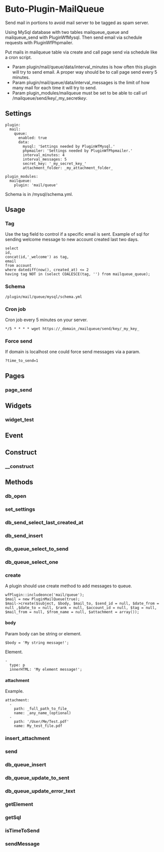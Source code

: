 # Buto-Plugin-MailQueue

<p>Send mail in portions to avoid mail server to be tagged as spam server.</p>
<p>Using MySql database with two tables mailqueue_queue and mailqueue_send with PluginWfMysql. Then send email via schedule requests with PluginWfPhpmailer.  </p>
<p>Put mails in mailqueue table via create and call page send via schedule like a cron script.</p>
<ul>
<li>Param plugin/mail/queue/data/interval_minutes is how often this plugin will try to send email. A proper way should be to call page send every 5 minutes. </li>
<li>Param plugin/mail/queue/data/interval_messages is the limit of how many mail for each time it will try to send.</li>
<li>Param plugin_modules/mailqueue must be set to be able to call url /mailqueue/send/key/_my_secret<em>key</em>.</li>
</ul>

<a name="key_0"></a>

## Settings

<pre><code>plugin:
  mail:
    queue:
      enabled: true
      data:
        mysql: 'Settings needed by PluginWfMysql.'
        phpmailer: 'Settings needed by PluginWfPhpmailer.'
        interval_minutes: 4
        interval_messages: 5
        secret_key: '_my_secret_key_'
        attachment_folder: _my_attachment_folder_</code></pre>
<pre><code>plugin_modules:
  mailqueue:
    plugin: 'mail/queue'</code></pre>
<p>Schema is in /mysql/schema.yml.</p>

<a name="key_1"></a>

## Usage



<a name="key_1_0"></a>

### Tag

<p>Use the tag field to control if a specific email is sent.
Example of sql for sending welcome message to new account created last two days.</p>
<pre><code>select 
id, 
concat(id,'_welcome') as tag,
email
from account
where datediff(now(), created_at) &lt;= 2
having tag NOT in (select COALESCE(tag, '') from mailqueue_queue);</code></pre>

<a name="key_1_1"></a>

### Schema

<pre><code>/plugin/mail/queue/mysql/schema.yml</code></pre>

<a name="key_1_2"></a>

### Cron job

<p>Cron job every 5 minutes on your server.</p>
<pre><code>*/5 * * * * wget https://_domain_/mailqueue/send/key/_my_key_</code></pre>

<a name="key_1_3"></a>

### Force send

<p>If domain is localhost one could force send messages via a param.</p>
<pre><code>?time_to_send=1</code></pre>

<a name="key_2"></a>

## Pages



<a name="key_2_0"></a>

### page_send



<a name="key_3"></a>

## Widgets



<a name="key_3_0"></a>

### widget_test



<a name="key_4"></a>

## Event



<a name="key_5"></a>

## Construct



<a name="key_5_0"></a>

### __construct



<a name="key_6"></a>

## Methods



<a name="key_6_0"></a>

### db_open



<a name="key_6_1"></a>

### set_settings



<a name="key_6_2"></a>

### db_send_select_last_created_at



<a name="key_6_3"></a>

### db_send_insert



<a name="key_6_4"></a>

### db_queue_select_to_send



<a name="key_6_5"></a>

### db_queue_select_one



<a name="key_6_6"></a>

### create

<p>A plugin should use create method to add messages to queue.</p>
<pre><code>wfPlugin::includeonce('mail/queue');
$mail = new PluginMailQueue(true);
$mail-&gt;create($subject, $body, $mail_to, $send_id = null, $date_from = null ,$date_to = null, $rank = null, $account_id = null, $tag = null, $mail_from = null, $from_name = null, $attachment = array());</code></pre>

<a name="key_6_6_0"></a>

#### body

<p>Param body can be string or element.</p>
<pre><code>$body = 'My string message!';</code></pre>
<p>Element.</p>
<pre><code>-
  type: p
  innerHTML: 'My element message!';</code></pre>

<a name="key_6_6_1"></a>

#### attachment

<p>Example.</p>
<pre><code>attachment:
  -
    path: _full_path_to_file_
    name: _any_name_(optional)
  -
    path: '/User/Me/Test.pdf'
    name: My_test_file.pdf</code></pre>

<a name="key_6_7"></a>

### insert_attachment



<a name="key_6_8"></a>

### send



<a name="key_6_9"></a>

### db_queue_insert



<a name="key_6_10"></a>

### db_queue_update_to_sent



<a name="key_6_11"></a>

### db_queue_update_error_text



<a name="key_6_12"></a>

### getElement



<a name="key_6_13"></a>

### getSql



<a name="key_6_14"></a>

### isTimeToSend



<a name="key_6_15"></a>

### sendMessage




